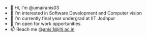 - 👋 Hi, I’m @umairanis03
- 👀 I’m interested in Software Development and Computer vision
- 🌱 I’m currently final year undergrad at IIT Jodhpur
- 💞️ I’m open for work opportunities.
- 📫 Reach me @anis.1@iitj.ac.in

<!---
umairanis03/umairanis03 is a ✨ special ✨ repository because its `README.md` (this file) appears on your GitHub profile.
You can click the Preview link to take a look at your changes.
--->
